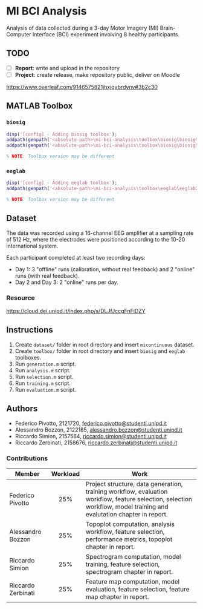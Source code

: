 # MI BCI Analysis
Analysis of data collected during a 3-day Motor Imagery (MI) Brain-Computer Interface (BCI) experiment involving 8 healthy participants.

## TODO
- [ ] **Report**: write and upload in the repository
- [ ] **Project**: create release, make repository public, deliver on Moodle

https://www.overleaf.com/9146575821jhxjqvbrdynv#3b2c30

## MATLAB Toolbox

### `biosig`
```matlab
disp('[config] - Adding biosig toolbox');
addpath(genpath('<absolute-path>\mi-bci-analysis\toolbox\biosig\biosig\t200_FileAccess'));
addpath(genpath('<absolute-path>\mi-bci-analysis\toolbox\biosig\biosig\t250_ArtifactPreProcessingQualityControl'));

% NOTE: Toolbox version may be different
```

### `eeglab`
```matlab
disp('[config] - Adding eeglab toolbox');
addpath(genpath('<absolute-path>\mi-bci-analysis\toolbox\eeglab\eeglab2024.2'));

% NOTE: Toolbox version may be different
```

## Dataset
The data was recorded using a 16-channel EEG amplifier at a sampling rate of 512 Hz, where the electrodes were positioned according to the 10-20 international system.

Each participant completed at least two recording days:

- Day 1: 3 "offline" runs (calibration, without real feedback) and 2 "online" runs
(with real feedback).
- Day 2 and Day 3: 2 "online" runs per day.

### Resource
https://cloud.dei.unipd.it/index.php/s/DLJfJccgFnFiDZY

## Instructions
1. Create `dataset/` folder in root directory and insert `micontinuous` dataset.
2. Create `toolbox/` folder in root directory and insert `biosig` and `eeglab` toolboxes.
3. Run `generation.m` script.
4. Run `analysis.m` script.
5. Run `selection.m` script.
6. Run `training.m` script.
7. Run `evaluation.m` script.

## Authors
- Federico Pivotto, 2121720, federico.pivotto@studenti.unipd.it
- Alessandro Bozzon, 2122185, alessandro.bozzon@studenti.unipd.it
- Riccardo Simion, 2157564, riccardo.simion@studenti.unipd.it
- Riccardo Zerbinati, 2158676, riccardo.zerbinati@studenti.unipd.it

### Contributions
| Member             | Workload | Work                                                                                                                                                                 |
| ------------------ | :------: |--------------------------------------------------------------------------------------------------------------------------------------------------------------------- |
| Federico Pivotto   | 25%      | Project structure, data generation, training workflow, evaluation workflow, feature selection, selection workflow, model training and evalutation chapter in report. |
| Alessandro Bozzon  | 25%      | Topoplot computation, analysis workflow, feature selection, performance metrics, topoplot chapter in report.                                                         |
| Riccardo Simion    | 25%      | Spectrogram computation, model training, feature selection, spectrogram chapter in report.                                                                           |
| Riccardo Zerbinati | 25%      | Feature map computation, model evaluation, feature selection, feature map chapter in report.                                                                         |
